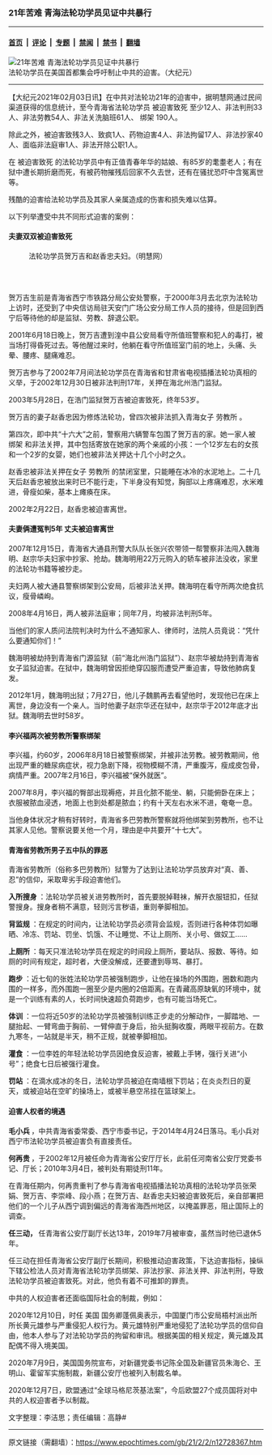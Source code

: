 ### 21年苦难 青海法轮功学员见证中共暴行

---

#### [首页](../../../..?n12728367) &nbsp;|&nbsp; [评论](../../../../../epoch-comment?n12728367) &nbsp;|&nbsp; [专题](../../../../../epoch-special?n12728367) &nbsp;|&nbsp; [禁闻](../../../../../epoch-news?n12728367) &nbsp;|&nbsp; [禁书](../../../../../books?n12728367) &nbsp;|&nbsp; [翻墙](https://github.com/gfw-breaker/nogfw/blob/master/README.md?n12728367)


<div><img alt="21年苦难 青海法轮功学员见证中共暴行" class="attachment-djy_600_400 size-djy_600_400 wp-post-image" src="https://i.epochtimes.com/assets/uploads/2021/02/2015-7-16-minghui-dc-rally-02-600x400.jpg"/>
<div class="caption">
 法轮功学员在美国首都集会呼吁制止中共的迫害。（大纪元）
</div></div><hr/><div class="post_content" id="artbody" itemprop="articleBody">
 <!-- article content begin -->
 <p>
  【大纪元2021年02月03日讯】在中共对法轮功21年的迫害中，据明慧网通过民间渠道获得的信息统计，至今青海省法轮功学员
  <ok href="https://www.epochtimes.com/gb/tag/%E8%A2%AB%E8%BF%AB%E5%AE%B3%E8%87%B4%E6%AD%BB.html">
   被迫害致死
  </ok>
  至少12人、非法判刑33人、非法劳教54人、非法关洗脑班61人、
  <ok href="https://www.epochtimes.com/gb/tag/%E7%BB%91%E6%9E%B6.html">
   绑架
  </ok>
  190人。
 </p>
 <p>
  除此之外，被迫害致残3人、致疯1人、药物迫害4人、非法拘留17人、非法抄家40人、面临非法庭审1人、非法开除公职1人。
 </p>
 <p>
  在
  <ok href="https://www.epochtimes.com/gb/tag/%E8%A2%AB%E8%BF%AB%E5%AE%B3%E8%87%B4%E6%AD%BB.html">
   被迫害致死
  </ok>
  的法轮功学员中有正值青春年华的姑娘、有85岁的耄耋老人；有在狱中遭长期折磨而死，有被药物摧残后回家不久去世，还有在骚扰恐吓中含冤离世等。
 </p>
 <p>
  残酷的迫害给法轮功学员及其家人亲属造成的伤害和损失难以估算。
 </p>
 <p>
  以下列举遭受中共不同形式迫害的案例：
 </p>
 <h4>
  夫妻双双被迫害致死
 </h4>
 <figure aria-describedby="caption-attachment-12728500" class="wp-caption aligncenter" id="attachment_12728500" style="width: 347px">
  <ok href="https://i.epochtimes.com/assets/uploads/2021/02/Collage_Fotor-3-600x400.jpg" target="_blank">
   <img alt="" class="wp-image-12728500" src="https://i.epochtimes.com/assets/uploads/2021/02/Collage_Fotor-3-600x400-600x400.jpg"/>
  </ok>
  <br/><figcaption class="wp-caption-text" id="caption-attachment-12728500">
   法轮功学员贺万吉和赵香忠夫妇。（明慧网）
  </figcaption><br/>
 </figure><br/>
 <p>
  贺万吉生前是青海省西宁市铁路分局公安处警察，于2000年3月去北京为法轮功上访时，还受到了中央信访局驻天安门广场公安分局工作人员的接待，但是回到西宁后等待他的却是监狱、劳教、辞退公职。
 </p>
 <p>
  2001年6月18日晚上，贺万吉遭到湟中县公安局看守所值班警察和犯人的毒打，被当场打得昏死过去。等他醒过来时，他躺在看守所值班室门前的地上，头痛、头晕、腰疼、腿痛难忍。
 </p>
 <p>
  贺万吉参与了2002年7月间法轮功学员在青海省和甘肃省电视插播法轮功真相的义举，于2002年12月30日被非法判刑17年，关押在海北州浩门监狱。
 </p>
 <p>
  2003年5月28日，在浩门监狱贺万吉被迫害致死，终年53岁。
 </p>
 <p>
  贺万吉的妻子赵香忠因为修炼法轮功，曾四次被非法抓入青海女子
  <ok href="https://www.epochtimes.com/gb/tag/%E5%8A%B3%E6%95%99%E6%89%80.html">
   劳教所
  </ok>
  。
 </p>
 <p>
  第四次，即中共“十六大”之前，警察用六辆警车包围了贺万吉的家。她一家人被
  <ok href="https://www.epochtimes.com/gb/tag/%E7%BB%91%E6%9E%B6.html">
   绑架
  </ok>
  和非法关押，其中包括寄放在她家的两个亲戚的小孩：一个12岁左右的女孩和一个2岁的女婴，她们也被非法关押达十几个小时之久。
 </p>
 <p>
  赵香忠被非法关押在女子
  <ok href="https://www.epochtimes.com/gb/tag/%E5%8A%B3%E6%95%99%E6%89%80.html">
   劳教所
  </ok>
  的禁闭室里，只能睡在冰冷的水泥地上。二十几天后赵香忠被放出来时已不能行走，下半身没有知觉，胸部以上疼痛难忍，水米难进，骨瘦如柴，基本上瘫痪在床。
 </p>
 <p>
  2002年2月22日，赵香忠被迫害离世。
 </p>
 <h4>
  <b>
   夫妻俩遭冤判5年 丈夫被迫害离世
  </b>
 </h4>
 <p>
  2007年12月15日，青海省大通县刑警大队队长张兴农带领一帮警察非法闯入魏海明、赵宗华夫妇家中抄家、抢劫。魏海明用22万元购入的轿车被非法没收，家里的法轮功书籍等被抄走。
 </p>
 <p>
  夫妇两人被大通县警察绑架到公安局，后被非法关押。魏海明在看守所两次绝食抗议，瘦骨嶙峋。
 </p>
 <p>
  2008年4月16日，两人被非法庭审；同年7月，均被非法判刑5年。
 </p>
 <p>
  当他们的家人质问法院判决时为什么不通知家人、律师时，法院人员竟说：“凭什么要通知你们！”
 </p>
 <p>
  魏海明被劫持到青海省门源监狱（前“海北州浩门监狱”）、赵宗华被劫持到青海省女子监狱迫害。在狱中，魏海明曾因拒绝穿囚服而遭受严重迫害，导致他肺病复发。
 </p>
 <p>
  2012年1月，魏海明出狱；7月27日，他儿子魏鹏再去看望他时，发现他已在床上离世，身边没有一个亲人。当时他妻子赵宗华还在狱中，赵宗华于2012年底才出狱。魏海明去世时58岁。
 </p>
 <h4>
  李兴福两次被劳教所警察绑架
 </h4>
 <p>
  李兴福，约60岁，2006年8月18日被警察绑架，并被非法劳教。被劳教期间，他出现严重的糖尿病症状，视力急剧下降，视物模糊不清，严重腹泻，瘦成皮包骨，病情严重。2007年2月16日，李兴福被“保外就医”。
 </p>
 <p>
  2007年8月，李兴福的臀部出现褥疮，并且化脓不能坐、躺，只能俯卧在床上；衣服被脓血浸透，地面上也到处都是脓血；约有十天左右水米不进，奄奄一息。
 </p>
 <p>
  当他身体状况才稍有好转时，青海省多巴劳教所警察就将他绑架到劳教所，也不让其家人见他。警察说要关他一个月，理由是中共要开“十七大”。
 </p>
 <h4>
  <b>
   青海省劳教所男子五中队的罪恶
  </b>
 </h4>
 <p>
  青海省劳教所（俗称多巴劳教所）狱警为了达到让法轮功学员放弃对“真、善、忍”的信仰，采取卑劣手段迫害他们。
 </p>
 <p>
  <strong>
   入所搜身
  </strong>
  ：法轮功学员被关进劳教所时，首先要脱掉鞋袜，解开衣服钮扣，任狱警搜身。搜身者稍不满意，轻则污言秽语，重则拳脚相加。
 </p>
 <p>
  <strong>
   背监规
  </strong>
  ：在规定的时间内，让法轮功学员必须背会监规，否则进行各种体罚如曝晒、冷冻、罚站、罚坐、饥饿、不让睡觉、不让上厕所、关小号、做奴工……
 </p>
 <p>
  <strong>
   上厕所
  </strong>
  ：每天只准法轮功学员在规定的时间段上厕所，要站队、报数、等待。如厕的时间有规定，超时者，大便没解成，还要遭到辱骂、暴打。
 </p>
 <p>
  <strong>
   跑步
  </strong>
  ：近七旬的张姓法轮功学员被强制跑步，让他在操场的外围跑，圈数和跑内围的一样多，而外围跑一圈至少是内圈的2倍距离。在青藏高原缺氧的环境中，就是一个训练有素的人，长时间快速超负荷跑步，也有可能当场死亡。
 </p>
 <p>
  <strong>
   体训
  </strong>
  ：一位将近50岁的法轮功学员被强制训练正步走的分解动作，一脚踏地、一腿抬起、一臂弯曲于胸前、一臂伸直于身后，抬头挺胸收腹，两眼平视前方。在数九寒冬，一站就是半天，稍不正规，就被拳脚相加。
 </p>
 <p>
  <strong>
   灌食
  </strong>
  ：一位李姓的年轻法轮功学员因绝食反迫害，被戴上手铐，强行关进“小号”；绝食七日后被强行灌食。
 </p>
 <p>
  <strong>
   罚站
  </strong>
  ：在滴水成冰的冬日，法轮功学员被迫在南墙根下罚站；在炎炎烈日的夏天，或被迫站在空旷的操场上，或被半悬空吊挂在篮球架上。
 </p>
 <h4>
  迫害人权者的境遇
 </h4>
 <p>
  <strong>
   毛小兵
  </strong>
  ，中共青海省委常委、西宁市委书记，于2014年4月24日落马。毛小兵对西宁市法轮功学员被迫害负有直接责任。
 </p>
 <p>
  <strong>
   何再贵
  </strong>
  ，于2002年12月被任命为青海省公安厅厅长，此前任河南省公安厅党委书记、厅长；2010年3月4日，被判处有期徒刑11年。
 </p>
 <p>
  在青海任期内，何再贵重判了参与青海省电视插播法轮功真相的法轮功学员张荣娟、贺万吉、李崇峰、段小燕；在贺万吉、赵香忠夫妇被迫害致死后，亲自部署把他们的一个儿子从西宁调到偏远的青海省海西州地区，以掩盖罪恶，阻止国际上的调查。
 </p>
 <p>
  <b>
   任三动，
  </b>
  任青海省公安厅副厅长达13年，2019年7月被审查，虽然当时他已退休5年。
 </p>
 <p>
  任三动在担任青海省公安厅副厅长期间，积极推动迫害政策，下达迫害指标，操纵下辖公检法人员对青海省法轮功学员绑架、非法抄家、非法关押、非法判刑，导致法轮功学员被迫害致死。对此，他负有着不可推卸的罪责。
 </p>
 <p>
  中共的人权迫害者还面临国际社会的制裁，例如：
 </p>
 <p>
  2020年12月10日，时任
  <ok href="https://www.epochtimes.com/gb/tag/%e7%be%8e%e5%9c%8b.html">
   美国
  </ok>
  国务卿蓬佩奥表示，中国厦门市公安局梧村派出所所长黄元雄参与严重侵犯人权行为。黄元雄特别严重地侵犯了法轮功学员的信仰自由，他本人参与了对法轮功学员的拘留和审讯。根据美国的相关规定，黄元雄及其配偶不得入境美国。
 </p>
 <p>
  2020年7月9日，美国国务院宣布，对新疆党委书记陈全国及新疆官员朱海仑、王明山、霍留军实施制裁，新疆公安厅也被列入制裁名单。
 </p>
 <p>
  2020年12月7日，欧盟通过“全球马格尼茨基法案”，今后欧盟27个成员国将对中共的人权迫害者予以制裁。
 </p>
 <p>
  文字整理：李洁思；责任编辑：高静#
 </p>
 <!-- article content end -->
 <div id="below_article_ad">
 </div>
</div>


---

原文链接（需翻墙）：https://www.epochtimes.com/gb/21/2/2/n12728367.htm